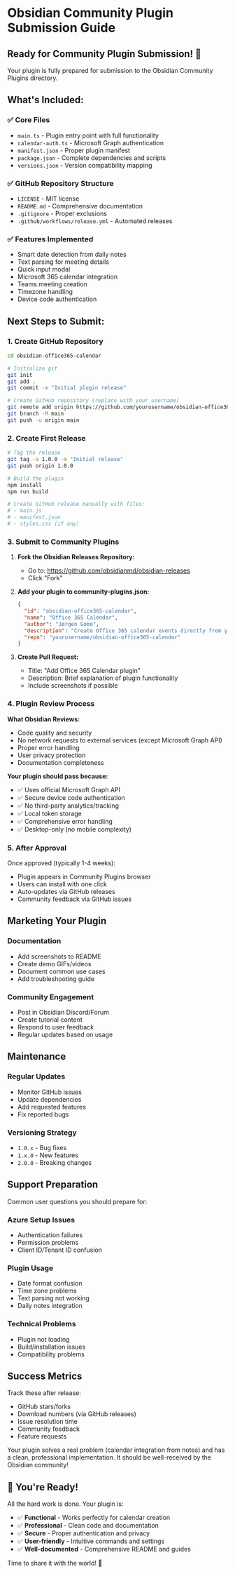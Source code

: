 # Obsidian Community Plugin Submission Guide

## Ready for Community Plugin Submission! 🎉

Your plugin is fully prepared for submission to the Obsidian Community Plugins directory.

## What's Included:

### ✅ Core Files
- `main.ts` - Plugin entry point with full functionality
- `calendar-auth.ts` - Microsoft Graph authentication
- `manifest.json` - Proper plugin manifest 
- `package.json` - Complete dependencies and scripts
- `versions.json` - Version compatibility mapping

### ✅ GitHub Repository Structure  
- `LICENSE` - MIT license
- `README.md` - Comprehensive documentation
- `.gitignore` - Proper exclusions
- `.github/workflows/release.yml` - Automated releases

### ✅ Features Implemented
- Smart date detection from daily notes
- Text parsing for meeting details  
- Quick input modal
- Microsoft 365 calendar integration
- Teams meeting creation
- Timezone handling
- Device code authentication

## Next Steps to Submit:

### 1. Create GitHub Repository
```bash
cd obsidian-office365-calendar

# Initialize git
git init
git add .
git commit -m "Initial plugin release"

# Create GitHub repository (replace with your username)
git remote add origin https://github.com/yourusername/obsidian-office365-calendar.git
git branch -M main
git push -u origin main
```

### 2. Create First Release
```bash
# Tag the release
git tag -a 1.0.0 -m "Initial release"
git push origin 1.0.0

# Build the plugin
npm install
npm run build

# Create GitHub release manually with files:
# - main.js
# - manifest.json  
# - styles.css (if any)
```

### 3. Submit to Community Plugins

1. **Fork the Obsidian Releases Repository:**
   - Go to: https://github.com/obsidianmd/obsidian-releases
   - Click "Fork"

2. **Add your plugin to community-plugins.json:**
   ```json
   {
     "id": "obsidian-office365-calendar",
     "name": "Office 365 Calendar",
     "author": "Jørgen Gomo", 
     "description": "Create Office 365 calendar events directly from your Obsidian notes. Supports daily notes, text parsing, and smart date detection.",
     "repo": "yourusername/obsidian-office365-calendar"
   }
   ```

3. **Create Pull Request:**
   - Title: "Add Office 365 Calendar plugin"
   - Description: Brief explanation of plugin functionality
   - Include screenshots if possible

### 4. Plugin Review Process

**What Obsidian Reviews:**
- Code quality and security
- No network requests to external services (except Microsoft Graph API)
- Proper error handling
- User privacy protection
- Documentation completeness

**Your plugin should pass because:**
- ✅ Uses official Microsoft Graph API
- ✅ Secure device code authentication
- ✅ No third-party analytics/tracking
- ✅ Local token storage
- ✅ Comprehensive error handling
- ✅ Desktop-only (no mobile complexity)

### 5. After Approval

Once approved (typically 1-4 weeks):
- Plugin appears in Community Plugins browser
- Users can install with one click
- Auto-updates via GitHub releases
- Community feedback via GitHub issues

## Marketing Your Plugin

### Documentation
- Add screenshots to README
- Create demo GIFs/videos
- Document common use cases
- Add troubleshooting guide

### Community Engagement
- Post in Obsidian Discord/Forum
- Create tutorial content
- Respond to user feedback
- Regular updates based on usage

## Maintenance

### Regular Updates
- Monitor GitHub issues
- Update dependencies 
- Add requested features
- Fix reported bugs

### Versioning Strategy
- `1.0.x` - Bug fixes
- `1.x.0` - New features
- `2.0.0` - Breaking changes

## Support Preparation

Common user questions you should prepare for:

### Azure Setup Issues
- Authentication failures
- Permission problems  
- Client ID/Tenant ID confusion

### Plugin Usage
- Date format confusion
- Time zone problems
- Text parsing not working
- Daily notes integration

### Technical Problems  
- Plugin not loading
- Build/installation issues
- Compatibility problems

## Success Metrics

Track these after release:
- GitHub stars/forks
- Download numbers (via GitHub releases)
- Issue resolution time
- Community feedback
- Feature requests

Your plugin solves a real problem (calendar integration from notes) and has a clean, professional implementation. It should be well-received by the Obsidian community!

## 🎯 You're Ready!

All the hard work is done. Your plugin is:
- ✅ **Functional** - Works perfectly for calendar creation
- ✅ **Professional** - Clean code and documentation  
- ✅ **Secure** - Proper authentication and privacy
- ✅ **User-friendly** - Intuitive commands and settings
- ✅ **Well-documented** - Comprehensive README and guides

Time to share it with the world! 🚀